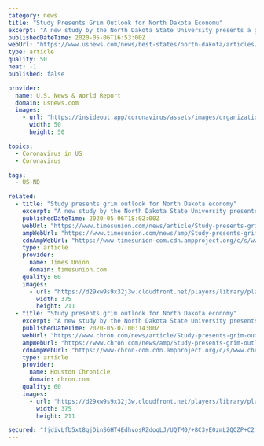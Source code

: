 ```yaml
---
category: news
title: "Study Presents Grim Outlook for North Dakota Economu"
excerpt: "A new study by the North Dakota State University presents a grim outlook for North Dakota’s economy as a result of the coronavirus pandemic."
publishedDateTime: 2020-05-06T16:53:00Z
webUrl: "https://www.usnews.com/news/best-states/north-dakota/articles/2020-05-06/study-presents-grim-outlook-for-north-dakota-economu"
type: article
quality: 50
heat: -1
published: false

provider:
  name: U.S. News & World Report
  domain: usnews.com
  images:
    - url: "https://insideout.app/coronavirus/assets/images/organizations/usnews.com-50x50.jpg"
      width: 50
      height: 50

topics:
  - Coronavirus in US
  - Coronavirus

tags:
  - US-ND

related:
  - title: "Study presents grim outlook for North Dakota economy"
    excerpt: "A new study by the North Dakota State University presents a grim outlook for North Dakota’s economy as a result of the coronavirus pandemic. The special report was done by Jeremy Jackson, director of the Center for the Study of Public Choice and Private Enterprise at NDSU."
    publishedDateTime: 2020-05-06T18:02:00Z
    webUrl: "https://www.timesunion.com/news/article/Study-presents-grim-outlook-for-North-Dakota-15250905.php"
    ampWebUrl: "https://www.timesunion.com/news/amp/Study-presents-grim-outlook-for-North-Dakota-15250905.php"
    cdnAmpWebUrl: "https://www-timesunion-com.cdn.ampproject.org/c/s/www.timesunion.com/news/amp/Study-presents-grim-outlook-for-North-Dakota-15250905.php"
    type: article
    provider:
      name: Times Union
      domain: timesunion.com
    quality: 60
    images:
      - url: "https://d29xw9s9x32j3w.cloudfront.net/players/library/placeholder.png"
        width: 375
        height: 211
  - title: "Study presents grim outlook for North Dakota economy"
    excerpt: "A new study by the North Dakota State University presents a grim outlook for North Dakota's economy as a result of the coronavirus pandemic. The special report was done by Jeremy Jackson, director of the Center for the Study of Public Choice and Private Enterprise at NDSU."
    publishedDateTime: 2020-05-07T00:14:00Z
    webUrl: "https://www.chron.com/news/article/Study-presents-grim-outlook-for-North-Dakota-15250905.php"
    ampWebUrl: "https://www.chron.com/news/amp/Study-presents-grim-outlook-for-North-Dakota-15250905.php"
    cdnAmpWebUrl: "https://www-chron-com.cdn.ampproject.org/c/s/www.chron.com/news/amp/Study-presents-grim-outlook-for-North-Dakota-15250905.php"
    type: article
    provider:
      name: Houston Chronicle
      domain: chron.com
    quality: 60
    images:
      - url: "https://d29xw9s9x32j3w.cloudfront.net/players/library/placeholder.png"
        width: 375
        height: 211

secured: "fjdivLfb5xt8gjDinS6HT4EdhvosRZdoqLJ/UQTM0/+8C3yE0zmL2QOZP+C2mXSq8zfGngF6gZwq9LDNLl7+KBO2jFuAJYIIYntodO220ElWgH0VtBecB9iLogQ7Moo5YEcVxCG0Mb7fgVLJWV6BlGgSS0vrPJSNx1tdyuTvlqRHfekRQd28f1KKwedLhxlc7mEB2Joacx69fB4v31oHT6Q464byJeMpCwoCOewWB7sEdRTH6U5YwojzeiJZwu6czpQ/ozkCOmJIQ6yON0yakEi0fXKTPuu55/v6oqXIr8YAIPFIAqaA5mGRUKaX5uE6;ZJoqve9TNoRSvlspB5K/rg=="
---
```


